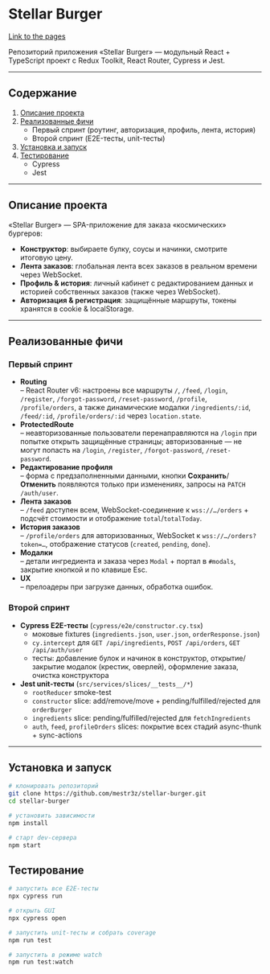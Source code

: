 # Stellar Burger
[Link to the pages](https://mestr3z.github.io/stellar-burgers/)

Репозиторий приложения «Stellar Burger» — модульный React + TypeScript проект с Redux Toolkit, React Router, Cypress и Jest.

---

## Содержание

1. [Описание проекта](#описание-проекта)  
2. [Реализованные фичи](#реализованные-фичи)  
   - Первый спринт (роутинг, авторизация, профиль, лента, история)  
   - Второй спринт (E2E-тесты, unit-тесты)  
3. [Установка и запуск](#установка-и-запуск)  
4. [Тестирование](#тестирование)  
   - Cypress  
   - Jest  

---

## Описание проекта

«Stellar Burger» — SPA-приложение для заказа «космических» бургеров:

- **Конструктор**: выбираете булку, соусы и начинки, смотрите итоговую цену.
- **Лента заказов**: глобальная лента всех заказов в реальном времени через WebSocket.
- **Профиль & история**: личный кабинет с редактированием данных и историей собственных заказов (также через WebSocket).
- **Авторизация & регистрация**: защищённые маршруты, токены хранятся в cookie & localStorage.

---

## Реализованные фичи

### Первый спринт

- **Routing**  
  – React Router v6: настроены все маршруты `/`, `/feed`, `/login`, `/register`, `/forgot-password`, `/reset-password`, `/profile`, `/profile/orders`, а также динамические модалки `/ingredients/:id`, `/feed/:id`, `/profile/orders/:id` через `location.state`.  
- **ProtectedRoute**  
  – неавторизованные пользователи перенаправляются на `/login` при попытке открыть защищённые страницы; авторизованные — не могут попасть на `/login`, `/register`, `/forgot-password`, `/reset-password`.  
- **Редактирование профиля**  
  – форма с предзаполненными данными, кнопки **Сохранить**/**Отменить** появляются только при изменениях, запросы на `PATCH /auth/user`.  
- **Лента заказов**  
  – `/feed` доступен всем, WebSocket-соединение к `wss://…/orders` + подсчёт стоимости и отображение `total`/`totalToday`.  
- **История заказов**  
  – `/profile/orders` для авторизованных, WebSocket к `wss://…/orders?token=…`, отображение статусов (`created`, `pending`, `done`).  
- **Модалки**  
  – детали ингредиента и заказа через `Modal` + портал в `#modals`, закрытие кнопкой и по клавише Esc.  
- **UX**  
  – прелоадеры при загрузке данных, обработка ошибок.

### Второй спринт

- **Cypress E2E-тесты** (`cypress/e2e/constructor.cy.tsx`)  
  - моковые fixtures (`ingredients.json`, `user.json`, `orderResponse.json`)  
  - `cy.intercept` для `GET /api/ingredients`, `POST /api/orders`, `GET /api/auth/user`  
  - тесты: добавление булок и начинок в конструктор, открытие/закрытие модалок (крестик, оверлей), оформление заказа, очистка конструктора  
- **Jest unit-тесты** (`src/services/slices/__tests__/*`)  
  - `rootReducer` smoke-test  
  - `constructor` slice: add/remove/move + pending/fulfilled/rejected для `orderBurger`  
  - `ingredients` slice: pending/fulfilled/rejected для `fetchIngredients`  
  - `auth`, `feed`, `profileOrders` slices: покрытие всех стадий async-thunk + sync-actions

---

## Установка и запуск

```bash
# клонировать репозиторий
git clone https://github.com/mestr3z/stellar-burger.git
cd stellar-burger

# установить зависимости
npm install

# старт dev-сервера
npm start

```

## Тестирование

```bash
# запустить все E2E-тесты
npx cypress run

# открыть GUI
npx cypress open

# запустить unit-тесты и собрать coverage
npm run test

# запустить в режиме watch
npm run test:watch
